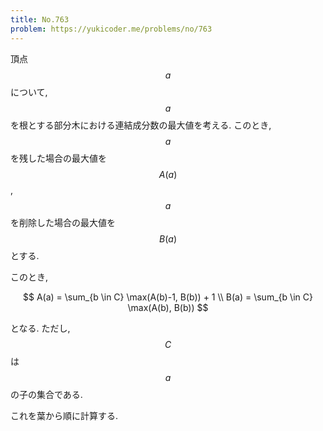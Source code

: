 ```yaml
---
title: No.763
problem: https://yukicoder.me/problems/no/763
---
```

頂点 $$ a $$ について, $$ a $$ を根とする部分木における連結成分数の最大値を考える. このとき, $$ a $$ を残した場合の最大値を $$ A(a) $$, $$ a $$ を削除した場合の最大値を $$ B(a) $$ とする.

このとき,

$$
A(a) = \sum_{b \in C} \max(A(b)-1, B(b)) + 1 \\
B(a) = \sum_{b \in C} \max(A(b), B(b))
$$

となる. ただし, $$ C $$ は $$ a $$ の子の集合である.

これを葉から順に計算する.
